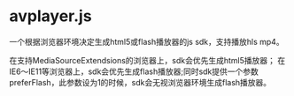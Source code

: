 # avplayer.js
一个根据浏览器环境决定生成html5或flash播放器的js sdk，支持播放hls mp4。

在支持MediaSourceExtendsions的浏览器上，sdk会优先生成html5播放器；
在IE6～IE11等浏览器上，sdk会优先生成flash播放器;同时sdk提供一个参数preferFlash，此参数设为1的时候，sdk会无视浏览器环境生成flash播放器。
